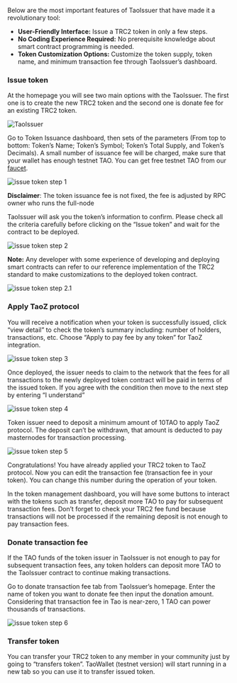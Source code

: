Below are the most important features of TaoIssuer that have made it a revolutionary tool:

- **User-Friendly Interface:** Issue a TRC2 token in only a few steps.
- **No Coding Experience Required:** No prerequisite knowledge about smart contract programming is needed.
- **Token Customization Options:** Customize the token supply, token name, and minimum transaction fee through TaoIssuer’s dashboard.


### Issue token
At the homepage you will see two main options with the TaoIssuer. The first one is to create the new TRC2 token and the second one is donate fee for an existing TRC2 token.

![TaoIssuer](/assets/home_taoissuer.png)

Go to Token Issuance dashboard, then sets of the parameters (From top to bottom: Token’s Name; Token’s Symbol; Token’s Total Supply, and Token’s Decimals). A small number of issuance fee will be charged, make sure that your wallet has enough testnet TAO. You can get free testnet TAO from our [faucet](https://faucet.testnet.tao.network).

![issue token step 1](/assets/issuetoken_step1.png)

**Disclaimer**: The token issuance fee is not fixed, the fee is adjusted by RPC owner who runs the full-node

TaoIssuer will ask you the token’s information to confirm. Please check all the criteria carefully before clicking on the “Issue token” and wait for the contract to be deployed.

![issue token step 2](/assets/issuetoken_step2.png)

**Note:** Any developer with some experience of developing and deploying smart contracts can refer to our reference implementation of the TRC2 standard to make customizations to the deployed token contract.

![issue token step 2.1](/assets/issuetoken_step21.png)

### Apply TaoZ protocol
You will receive a notification when your token is successfully issued, click “view detail” to check the token’s summary including: number of holders, transactions, etc. Choose “Apply to pay fee by any token” for TaoZ integration.

![issue token step 3](/assets/issuetoken_step3.png)

Once deployed, the issuer needs to claim to the network that the fees for all transactions to the newly deployed token contract will be paid in terms of the issued token. If you agree with the condition then move to the next step by entering “I understand”

![issue token step 4](/assets/issuetoken_step4.png)

Token issuer need to deposit a minimum amount of 10TAO to apply TaoZ protocol. The deposit can’t be withdrawn, that amount is deducted to pay masternodes for transaction processing.

![issue token step 5](/assets/issuetoken_step5.png)

Congratulations! You have already applied your TRC2 token to TaoZ protocol. Now you can edit the transaction fee (transaction fee in your token). You can change this number during the operation of your token.

In the token management dashboard, you will have some buttons to interact with the tokens such as transfer, deposit more TAO to pay for subsequent transaction fees. Don’t forget to check your TRC2 fee fund because transactions will not be processed if the remaining deposit is not enough to pay transaction fees.

### Donate transaction fee
If the TAO funds of the token issuer in TaoIssuer is not enough to pay for subsequent transaction fees, any token holders can deposit more TAO to the TaoIssuer contract to continue making transactions.

Go to donate transaction fee tab from TaoIssuer’s homepage. Enter the name of token you want to donate fee then input the donation amount. Considering that transaction fee in Tao is near-zero, 1 TAO can power thousands of transactions.

![issue token step 6](/assets/issuetoken_step6.png)

### Transfer token
You can transfer your TRC2 token to any member in your community just by going to “transfers token”. TaoWallet (testnet version) will start running in a new tab so you can use it to transfer issued token.
